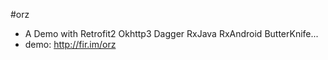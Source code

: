 #orz
* A Demo with Retrofit2 Okhttp3 Dagger RxJava RxAndroid ButterKnife... 
* demo: http://fir.im/orz
